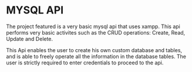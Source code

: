 # MYSQL API
The project featured is a very basic mysql api that uses xampp. This api performs very basic activites such as the CRUD operations:
Create, Read, Update and Delete.

This Api enables the user to create his own custom database and tables, and is able to freely operate all the information in the database tables.
The user is strictly required to enter credentials to proceed to the api.

